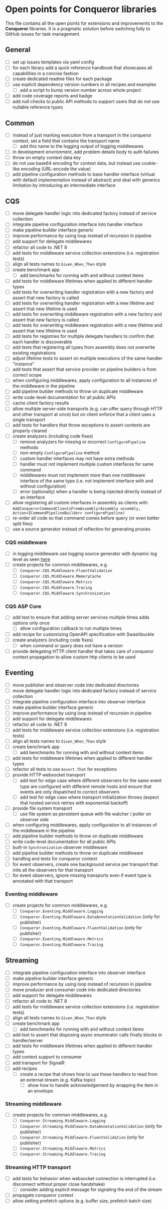 # Open points for Conqueror libraries

This file contains all the open points for extensions and improvements to the **Conqueror** libraries. It is a pragmatic solution before switching fully to GitHub issues for task management.

## General

- [ ] set up issues templates via yaml config
- [ ] for each library add a quick reference handbook that showcases all capabilities in a concise fashion
- [ ] create dedicated readme files for each package
- [ ] use explicit dependency version numbers in all recipes and examples
  - [ ] add a script to bump version number across whole project
- [ ] add code coverage reports and badge
- [ ] add null checks to public API methods to support users that do not use nullable reference types

## Common

- [ ] instead of just marking execution from a transport in the conqueror context, set a field that contains the transport name
  - [ ] add this name to the logging output of logging middlewares
- [ ] in development environment, add problem details body to auth failures
- [ ] throw on empty context data key
- [ ] do not use base64 encoding for context data, but instead use cookie-like encoding (URL-encode the value)
- [ ] add pipeline configuration methods to base handler interface (virtual with default implementation instead of abstract) and deal with generics limitation by introducing an intermediate interface

## CQS

- [ ] move delegate handler logic into dedicated factory instead of service collection
- [ ] integrate pipeline configuration interface into handler interface
- [ ] make pipeline builder interface generic
- [ ] improve performance by using loop instead of recursion in pipeline
- [ ] add support for delegate middlewares
- [ ] refactor all code to .NET 8
- [ ] add tests for middleware service collection extensions (i.e. registration tests)
- [ ] align all tests names to `Given_When_Then` style
- [ ] create benchmark app
  - [ ] add benchmarks for running with and without context items
- [ ] add tests for middleware lifetimes when applied to different handler types
- [ ] add tests for overwriting handler registration with a new factory and assert that new factory is called
- [ ] add tests for overwriting handler registration with a new lifetime and assert that new lifetime is used
- [ ] add tests for overwriting middleware registration with a new factory and assert that new factory is called
- [ ] add tests for overwriting middleware registration with a new lifetime and assert that new lifetime is used
- [ ] add tests for registries for multiple delegate handlers to confirm that each handler is discoverable
- [ ] add tests that registering all types from assembly does not overwrite existing registrations
- [ ] adjust lifetime tests to assert on multiple executions of the same handler "instance"
- [ ] add tests that assert that service provider on pipeline builders is from correct scope
- [ ] when configuring middlewares, apply configuration to all instances of the middleware in the pipeline
- [ ] add pipeline builder methods to throw on duplicate middleware
- [ ] write code-level documentation for all public APIs
- [ ] cache client factory results
- [ ] allow multiple server-side transports (e.g. can offer query through HTTP and other transport at once) but on client enforce that a client uses a single transport
- [ ] add tests for handlers that throw exceptions to assert contexts are properly cleared
- [ ] create analyzers (including code fixes)
  - [ ] remove analyzers for missing or incorrect `ConfigurePipeline` methods
  - [ ] non-empty `ConfigurePipeline` method
  - [ ] custom handler interfaces may not have extra methods
  - [ ] handler must not implement multiple custom interfaces for same command
  - [ ] middlewares must not implement more than one middleware interface of the same type (i.e. not implement interface with and without configuration)
  - [ ] error (optionally) when a handler is being injected directly instead of an interface
- [ ] allow registering all custom interfaces in assembly as clients with `AddConquerorCommandClientsFromAssembly(Assembly assembly, Action<ICommandPipelineBuilder> configurePipeline)`
- [ ] re-order all code so that command comes before query (or even better split files)
- [ ] use a source generator instead of reflection for generating proxies

### CQS middleware

- [ ] in logging middleware use logging source generator with dynamic log level as seen [here]( https://andrewlock.net/exploring-dotnet-6-part-8-improving-logging-performance-with-source-generators/)
- [ ] create projects for common middlewares, e.g.
  - [ ] `Conqueror.CQS.Middleware.FluentValidation`
  - [ ] `Conqueror.CQS.Middleware.MemoryCache`
  - [ ] `Conqueror.CQS.Middleware.Metrics`
  - [ ] `Conqueror.CQS.Middleware.Tracing`
  - [ ] `Conqueror.CQS.Middleware.Synchronization`

### CQS ASP Core

- [ ] add test to ensure that adding server services multiple times adds options only once
  - [ ] allow configuration callback to run multiple times
- [ ] add recipe for customizing OpenAPI specification with Swashbuckle
- [ ] create analyzers (including code fixes)
  - [ ] when command or query does not have a version
- [ ] provide delegating HTTP client handler that takes care of conqueror context propagation to allow custom http clients to be used

## Eventing

- [ ] move publisher and observer code into dedicated directories
- [ ] move delegate handler logic into dedicated factory instead of service collection
- [ ] integrate pipeline configuration interface into observer interface
- [ ] make pipeline builder interface generic
- [ ] improve performance by using loop instead of recursion in pipeline
- [ ] add support for delegate middlewares
- [ ] refactor all code to .NET 8
- [ ] add tests for middleware service collection extensions (i.e. registration tests)
- [ ] align all tests names to `Given_When_Then` style
- [ ] create benchmark app
  - [ ] add benchmarks for running with and without context items
- [ ] add tests for middleware lifetimes when applied to different handler types
- [ ] refactor all tests to use `Assert.That` for exceptions
- [ ] provide HTTP websocket transport
  - [ ] add test for edge case where different observers for the same event type are configured with different remote hosts and ensure that events are only dispatched to correct observers
  - [ ] add test for edge case where transport initialization throws (expect that hosted service retries with exponential backoff)
- [ ] provide file system transport
  - [ ] use file system as persistent queue with file watcher / poller on observer side
- [ ] when configuring middlewares, apply configuration to all instances of the middleware in the pipeline
- [ ] add pipeline builder methods to throw on duplicate middleware
- [ ] write code-level documentation for all public APIs
- [ ] built-in `Synchronization` observer middleware
- [ ] add pipeline builder methods to throw on duplicate middleware
- [ ] handling and tests for conqueror context
- [ ] for event observers, create one background service per transport that inits all the observers for that transport
- [ ] for event observers, ignore missing transports even if event type is annotated with that transport

### Eventing middleware

- [ ] create projects for common middlewares, e.g.
  - [ ] `Conqueror.Eventing.Middleware.Logging`
  - [ ] `Conqueror.Eventing.Middleware.DataAnnotationValidation` (only for publisher)
  - [ ] `Conqueror.Eventing.Middleware.FluentValidation` (only for publisher)
  - [ ] `Conqueror.Eventing.Middleware.Metrics`
  - [ ] `Conqueror.Eventing.Middleware.Tracing`

## Streaming

- [ ] integrate pipeline configuration interface into observer interface
- [ ] make pipeline builder interface generic
- [ ] improve performance by using loop instead of recursion in pipeline
- [ ] move producer and consumer code into dedicated directories
- [ ] add support for delegate middlewares
- [ ] refactor all code to .NET 8
- [ ] add tests for middleware service collection extensions (i.e. registration tests)
- [ ] align all tests names to `Given_When_Then` style
- [ ] create benchmark app
  - [ ] add benchmarks for running with and without context items
- [ ] add test to assert that disposing async enumerator calls finally blocks in handler/server
- [ ] add tests for middleware lifetimes when applied to different handler types
- [ ] add context support to consumer
- [ ] add transport for SignalR
- [ ] add recipes
  - [ ] create a recipe that shows how to use these handlers to read from an external stream (e.g. Kafka topic)
    - [ ] show how to handle acknowledgement by wrapping the item in an envelope

### Streaming middleware

- [ ] create projects for common middlewares, e.g.
  - [ ] `Conqueror.Streaming.Middleware.Logging`
  - [ ] `Conqueror.Streaming.Middleware.DataAnnotationValidation` (only for publisher)
  - [ ] `Conqueror.Streaming.Middleware.FluentValidation` (only for publisher)
  - [ ] `Conqueror.Streaming.Middleware.Metrics`
  - [ ] `Conqueror.Streaming.Middleware.Tracing`

### Streaming HTTP transport

- [ ] add tests for behavior when websocket connection is interrupted (i.e. disconnect without proper close handshake)
  - [ ] consider adding explicit message for signaling the end of the stream
- [ ] propagate conqueror context
- [ ] allow setting prefetch options (e.g. buffer size, prefetch batch size)
